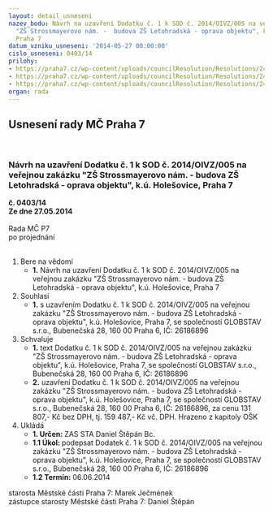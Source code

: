```yaml
---
layout: detail_usneseni
nazev_bodu: Návrh na uzavření Dodatku č. 1 k SOD č. 2014/OIVZ/005 na veřejnou zakázku
  "ZŠ Strossmayerovo nám. -  budova ZŠ Letohradská - oprava objektu", k.ú. Holešovice,
  Praha 7
datum_vzniku_usneseni: '2014-05-27 00:00:00'
cislo_usneseni: 0403/14
prilohy:
- https://praha7.cz/wp-content/uploads/councilResolution/Resolutions/24978/27-14-1._n%c3%a1vrh_-_dodatek_%c4%8d._1.doc
- https://praha7.cz/wp-content/uploads/councilResolution/Resolutions/24978/27-14-2._kryc%c3%ad_list_rozpo%c4%8dtu.xls
- https://praha7.cz/wp-content/uploads/councilResolution/Resolutions/24978/27-14-3.v%c3%bdpis_z_obchodn%c3%adho_rejst%c5%99%c3%adku_ze_dne_16.5.2014.pdf
organ: rada
---
```

<div id="ucUsn_pList" class="usn">
	<span><h2>Usnesení rady MČ Praha 7 </h2>
<br></span><div class="standBody">
<span><h3>Návrh na uzavření Dodatku č. 1 k SOD č. 2014/OIVZ/005 na veřejnou zakázku "ZŠ Strossmayerovo nám. -  budova ZŠ Letohradská - oprava objektu", k.ú. Holešovice, Praha 7</h3></span><div class="center">
		<strong>č. 0403/14</strong><br>
	</div>
<div class="center">
		<strong>Ze dne 27.05.2014</strong><br><br>
	</div>Rada MČ P7<br> po projednání<br><br><ol>
<li>Bere na vědomí<ul><li>
<strong>1.</strong> Návrh na uzavření Dodatku č. 1 k SOD č. 2014/OIVZ/005 na veřejnou zakázku "ZŠ Strossmayerovo nám. -  budova ZŠ Letohradská - oprava objektu", k.ú. Holešovice, Praha 7</li></ul>
</li>
<li>Souhlasí<ul><li>
<strong>1.</strong> s uzavřením Dodatku č. 1 k SOD č. 2014/OIVZ/005 na veřejnou zakázku "ZŠ Strossmayerovo nám. -  budova ZŠ Letohradská - oprava objektu", k.ú. Holešovice, Praha 7, se společností GLOBSTAV s.r.o., Bubenečská 28, 160 00 Praha 6, IČ: 26186896</li></ul>
</li>
<li>Schvaluje<ul>
<li>
<strong>1.</strong> text Dodatku č. 1 k SOD č. 2014/OIVZ/005 na veřejnou zakázku "ZŠ Strossmayerovo nám. -  budova ZŠ Letohradská - oprava objektu", k.ú. Holešovice, Praha 7, se společností GLOBSTAV s.r.o., Bubenečská 28, 160 00 Praha 6, IČ: 26186896</li>
<li>
<strong>2.</strong> uzavření Dodatku č. 1 k SOD č. 2014/OIVZ/005 na veřejnou zakázku "ZŠ Strossmayerovo nám. -  budova ZŠ Letohradská - oprava objektu", k.ú. Holešovice, Praha 7, se společností GLOBSTAV s.r.o., Bubenečská 28, 160 00 Praha 6, IČ: 26186896, za  cenu 131 807,- Kč bez DPH, tj. 159 487,- Kč vč. DPH. Hrazeno z kapitoly OŠK  </li>
</ul>
</li>
<li>Ukládá<ul>
<li>
<strong>1. Určen: </strong>ZAS STA Daniel Štěpán Bc.</li>
<li>
<strong>1.1 Úkol: </strong>podepsat Dodatek č. 1  k SOD č. 2014/OIVZ/005 na veřejnou zakázku "ZŠ Strossmayerovo nám. -  budova ZŠ Letohradská - oprava objektu", k.ú. Holešovice, Praha 7, se společností GLOBSTAV s.r.o., Bubenečská 28, 160 00 Praha 6, IČ: 26186896 </li>
<li>
<strong>1.2 Termín: </strong>06.06.2014</li>
</ul>
</li>
</ol>starosta Městské části Praha 7: Marek Ječmének<br>zástupce starosty Městské části Praha 7: Daniel Štěpán 
</div>
</div>